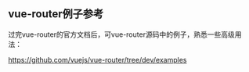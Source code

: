 ## vue-router例子参考

过完vue-router的官方文档后，可vue-router源码中的例子，熟悉一些高级用法：

https://github.com/vuejs/vue-router/tree/dev/examples